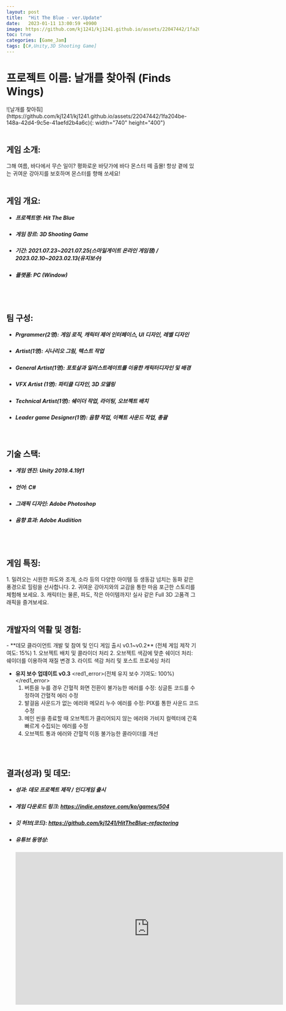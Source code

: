 ```yaml
---
layout: post
title:  "Hit The Blue - ver.Update"
date:   2023-01-11 13:00:59 +0900
image: https://github.com/kj1241/kj1241.github.io/assets/22047442/1fa204be-148a-42d4-9c5e-41aefd2b4a6c
toc: true
categories: [Game_Jam]
tags: [C#,Unity,3D Shooting Game]
---
```


<h1><yellow1_h1>프로젝트 이름: 날개를 찾아줘 (Finds Wings) </yellow1_h1></h1>
![날개를 찾아줘](https://github.com/kj1241/kj1241.github.io/assets/22047442/1fa204be-148a-42d4-9c5e-41aefd2b4a6c){: width="740" height="400"}

<br>
<br>
<h2><yellow1_h2> 게임 소개: </yellow1_h2></h2>
그해 여름, 바다에서 무슨 일이?
평화로운 바닷가에 바다 몬스터 떼 출몰!
항상 곁에 있는 귀여운 강아지를 보호하며 몬스터를 향해 쏘세요!

<br>
<br>
<h2><yellow1_h2> 게임 개요: </yellow1_h2></h2><ul>
<li><h5><yellow1_h5>프로젝트명: </yellow1_h5><span> Hit The Blue</span></h5></li>
<li><h5><yellow1_h5>게임 장르: </yellow1_h5><span> 3D Shooting Game</span></h5></li>
<li><h5><yellow1_h5>기간: </yellow1_h5><span> 2021.07.23~2021.07.25(스마일게이트 온라인 게임잼) / 2023.02.10~2023.02.13(유지보수)</span></h5></li>
<li><h5><yellow1_h5>플랫폼: </yellow1_h5><span> PC (Window)</span></h5></li></ul>

<br>
<br>
<h2><yellow1_h2> 팀 구성: </yellow1_h2></h2><ul> 
<li><h5><yellow1_h5>Prgrammer(2명): </yellow1_h5><span> 게임 로직, 캐릭터 제어 인터페이스, UI 디자인, 레벨 디자인</span></h5></li>
<li><h5><yellow1_h5>Artist(1명): </yellow1_h5><span> 시나리오 그림, 텍스트 작업 </span></h5></li>
<li><h5><yellow1_h5>General Artist(1명): </yellow1_h5><span> 포토샆과 일러스트레이트를 이용한 캐릭터디자인 및 배경</span></h5></li>
<li><h5><yellow1_h5>VFX Artist (1명): </yellow1_h5><span> 파티클 디자인, 3D 모델링</span></h5></li>
<li><h5><yellow1_h5>Technical Artist(1명): </yellow1_h5><span> 쉐이더 작업, 라이팅, 오브젝트 배치 </span></h5></li>
<li><h5><yellow1_h5>Leader game Designer(1명): </yellow1_h5><span> 음향 작업, 이펙트 사운드 작업, 총괄 </span></h5></li>
</ul>

<br>
<h2><yellow1_h2> 기술 스택: </yellow1_h2></h2><ul>
<li><h5><yellow1_h5>게임 엔진: </yellow1_h5><span> Unity 2019.4.19f1</span></h5></li>
<li><h5><yellow1_h5>언어: </yellow1_h5><span> C# </span></h5></li>
<li><h5><yellow1_h5>그래픽 디자인: </yellow1_h5><span>Adobe Photoshop</span></h5></li>
<li><h5><yellow1_h5>음향 효과: </yellow1_h5><span>Adobe Audiition </span></h5></li></ul>

<br>
<br>
<h2 ><yellow1_h2> 게임 특징: </yellow1_h2></h2>
1. 밀려오는 시원한 파도와 조개, 소라 등의 다양한 아이템 등 생동감 넘치는 동화 같은 풍경으로 힐링을 선사합니다.
2. 귀여운 강아지와의 교감을 통한 마음 포근한 스토리를 체험해 보세요.
3. 캐릭터는 물론, 파도, 작은 아이템까지! 실사 같은 Full 3D 고품격 그래픽을 즐겨보세요.

<br>
<br>
<h2><yellow1_h2> 개발자의 역활 및 경험: </yellow1_h2></h2>
- **데모 클라이언트 개발 및 참여 및 인디 게임 출시 v0.1~v0.2** <span><red1_error>(전체 게임 제작 기여도: 15%)</red1_error></span>
    1. 오브젝트 배치 및 콜라이더 처리
    2. 오브젝트 색감에 맞춘 쉐이더 처리: 쉐이더를 이용하여 재질 변경
    3. 라이트 색감 처리 및 포스트 프로세싱 처리

- **유지 보수 업데이트 v0.3** <span><red1_error>(전체 유지 보수 기여도: 100%)</red1_error></span>
    1. 버튼을 누를 경우 간혈적 화면 전환이 불가능한 에러를 수정: 싱글톤 코드를 수정하여 간혈적 에러 수정
    2. 발걸음 사운드가 없는 에러와 메모리 누수 에러를 수정: PIX를 통한 사운드 코드 수정
    3. 메인 씬을 종료할 때 오브젝트가 클리어되지 않는 에러와 가비지 컬렉터에 간혹 빠르게 수집되는 에러를 수정
    4. 오브젝트 통과 에러와 간혈적 이동 불가능한 콜라이더를 개선



<br>
<br>
<h2><yellow1_h2> 결과(성과) 및 데모: </yellow1_h2></h2>
<ul>
<li><h5><yellow1_h5>성과: </yellow1_h5><span> 데모 프로젝트 제작 / 인디게임 출시 </span></h5></li>
<li><h5><yellow1_h5>게임 다운로드 링크: </yellow1_h5><span>
<a href="https://indie.onstove.com/ko/games/504">https://indie.onstove.com/ko/games/504</a></span></h5></li>
<li><h5><yellow1_h5>깃 허브(코드): </yellow1_h5><span> 
<a href="https://github.com/kj1241/HitTheBlue-refactoring">https://github.com/kj1241/HitTheBlue-refactoring</a> </span></h5></li>
<li><h5><yellow1_h5>유튜브 동영상: </yellow1_h5></h5> 
<iframe width="700" height="400" src="https://www.youtube.com/embed/x0faMHFAaKI" title="Hit The Blue (힛 더 블루)" frameborder="0" allow="accelerometer; autoplay; clipboard-write; encrypted-media; gyroscope; picture-in-picture; web-share" allowfullscreen></iframe>
</li></ul>


<br>



